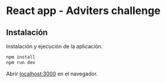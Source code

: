 # React app - Adviters challenge

## Instalación

Instalación y ejecución de la aplicación.

```bash
npm install
npm run dev
```

Abrir [localhost:3000](http://localhost:3000/) en el navegador.

